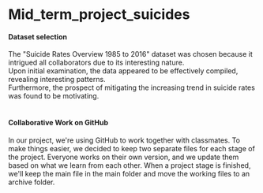 # Mid_term_project_suicides

#### Dataset selection
The "Suicide Rates Overview 1985 to 2016" dataset was chosen because it intrigued all collaborators due to its interesting nature.<br> Upon initial examination, the data appeared to be effectively compiled, revealing interesting patterns.<br>  Furthermore, the prospect of mitigating the increasing trend in suicide rates was found to be motivating.<br><br>

#### Collaborative Work on GitHub
In our project, we're using GitHub to work together with classmates. To make things easier, we decided to keep two separate files for each stage of the project. Everyone works on their own version, and we update them based on what we learn from each other. When a project stage is finished, we'll keep the main file in the main folder and move the working files to an archive folder.